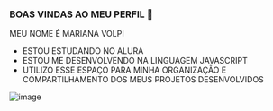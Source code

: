 ### BOAS VINDAS AO MEU PERFIL 💜

MEU NOME É MARIANA VOLPI

- ESTOU ESTUDANDO NO ALURA
- ESTOU ME DESENVOLVENDO NA LINGUAGEM JAVASCRIPT
- UTILIZO ESSE ESPAÇO PARA MINHA ORGANIZAÇÃO E COMPARTILHAMENTO DOS MEUS PROJETOS DESENVOLVIDOS

![image](https://github.com/MABALLET/MABALLET/assets/133229945/088275a0-7bf8-46f8-bf0d-1fae91ed6834)
